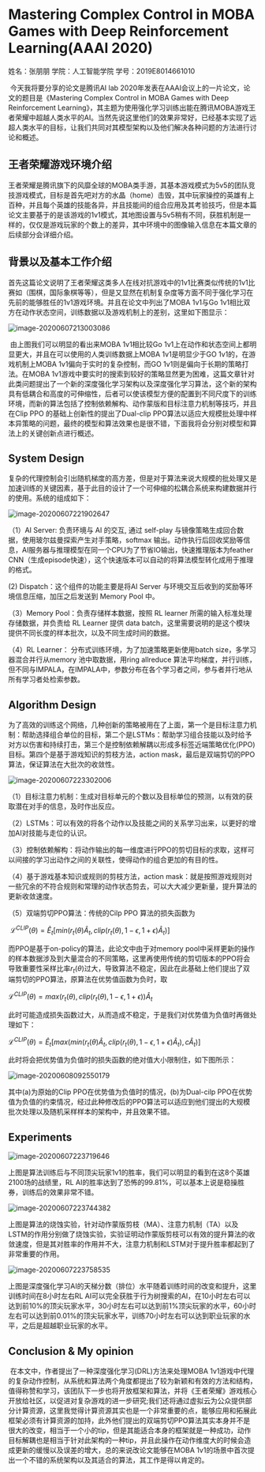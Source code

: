 # Mastering Complex Control in MOBA Games with Deep Reinforcement Learning(AAAI 2020)

姓名：张朋朋   学院：人工智能学院   学号：2019E8014661010

​		今天我将要分享的论文是腾讯AI lab 2020年发表在AAAI会议上的一片论文，论文的题目是《Mastering Complex Control in MOBA Games with Deep Reinforcement Learning》，其主题为使用强化学习训练出能在腾讯MOBA游戏王者荣耀中超越人类水平的AI。当然先说这里他们的效果非常好，已经基本实现了远超人类水平的目标，让我们共同对其模型架构以及他们解决各种问题的方法进行讨论和概述。

## 王者荣耀游戏环境介绍

​		王者荣耀是腾讯旗下的风靡全球的MOBA类手游，其基本游戏模式为5v5的团队竞技游戏模式，目标是首先吧对方的水晶（home）击毁，其中玩家操控的英雄有上百种，并且每个英雄的技能各异，并且技能间的组合应用及其考验技巧，但是本篇论文主要基于的是该游戏的1v1模式，其地图设置与5v5稍有不同，获胜机制是一样的，仅仅是游戏玩家的个数上的差异，其中环境中的图像输入信息在本篇文章的后续部分会详细介绍。

## 背景以及基本工作介绍

​		首先这篇论文说明了王者荣耀这类多人在线对抗游戏中的1v1比赛类似传统的1v1比赛如（围棋，国际象棋等等），但是又显然在机制复杂度等方面不同于强化学习在先前的能够胜任的1v1游戏环境。并且在论文中列出了MOBA 1v1与Go 1v1相比双方在动作状态空间，训练数据以及游戏机制上的差别，这里如下图显示：

![image-20200607213003086](C:\Users\Administrator\AppData\Roaming\Typora\typora-user-images\image-20200607213003086.png)

​		由上图我们可以明显的看出来MOBA 1v1相比较Go 1v1上在动作和状态空间上都明显更大，并且在可以使用的人类训练数据上MOBA 1v1是明显少于GO 1v1的，在游戏机制上MOBA 1v1偏向于实时的复杂控制，而GO 1v1则是偏向于长期的策略打法。在MOBA 1v1游戏中要实时的搜索到较好的策略显然更为困难，这篇文章针对此类问题提出了一个新的深度强化学习架构以及深度强化学习算法，这个新的架构具有低耦合和高度的可伸缩性，后者可以使该模型方便的配置到不同尺度下的训练环境，而新的算法包括了控制依赖解构、动作蒙版和目标注意力机制等技巧，并且在Clip PPO 的基础上创新性的提出了Dual-clip PPO算法以适应大规模批处理中样本异策略的问题，最终的模型和算法效果也是很不错，下面我将会分别对模型和算法上的关键创新点进行概述。

## System Design

​		复杂的代理控制会引出随机梯度的高方差，但是对于算法来说大规模的批处理又是加速训练的关键因素，基于此目的设计了一个可伸缩的松耦合系统来构建数据并行的使用。系统的组成如下：

![image-20200607221902647](C:\Users\Administrator\AppData\Roaming\Typora\typora-user-images\image-20200607221902647.png)

（1）AI Server: 负责环境与 AI 的交互, 通过 self-play 与镜像策略生成回合数据，使用玻尔兹曼探索产生对手策略，softmax 输出。动作执行后回收奖励等信息，AI服务器与推理模型在同一个CPU为了节省IO输出，快速推理版本为feather CNN（生成episode快速），这个快速版本可以自动的将算法模型转化成用于推理的格式。

(2) Dispatch：这个组件的功能主要是将AI Server 与环境交互后收到的奖励等环境信息压缩，加压之后发送到 Memory Pool 中。

（3）Memory Pool：负责存储样本数据，按照 RL learner 所需的输入标准处理存储数据，并负责给 RL Learner 提供 data batch，这里需要说明的是这个模块提供不同长度的样本批次，以及不同生成时间的数据。

（4）RL Learner： 分布式训练环境，为了加速策略更新使用batch size，多学习器混合并行从memory 池中取数据，用ring allreduce 算法平均梯度，并行训练，但不同与IMPALA，在IMPALA中，参数分布在各个学习者之间，参与者并行地从所有学习者处检索参数。

## Algorithm Design

​		为了高效的训练这个网络，几种创新的策略被用在了上面，第一个是目标注意力机制：帮助选择组合单位的目标，第二个是LSTMs：帮助学习组合技能以及时给予对方以伤害和持续打击，第三个是控制依赖解耦以形成多标签近端策略优化(PPO)目标。第四个是基于游戏知识的剪枝方法，action mask，最后是双端剪切的PPO算法，保证算法在大批次的收敛性。

![image-20200607223302006](C:\Users\Administrator\AppData\Roaming\Typora\typora-user-images\image-20200607223302006.png)

（1）目标注意力机制：生成对目标单元的个数以及目标单位的预测，以有效的获取潜在对手的信息，及时作出反应。

（2）LSTMs：可以有效的将各个动作以及技能之间的关系学习出来，以更好的增加AI对技能与走位的认识。

（3）控制依赖解构：将动作输出的每一维度进行PPO的剪切目标的求取，这样可以间接的学习出动作之间的关联性，使得动作的组合更加的有目的性。

（4）基于游戏基本知识或规则的剪枝方法，action mask：就是按照游戏规则对一些冗余的不符合规则和常理的动作状态剪去，可以大大减少更新量，提升算法的更新收敛速度。

（5）双端剪切PPO算法：传统的Cilp PPO 算法的损失函数为

​	$\mathcal{L}^{CLIP}(\theta) = \hat{E}_{t}[min(r_{t}(\theta)\hat{A}_{t},clip(r_{t}(\theta), 1 - \epsilon,1+\epsilon)\hat{A}_{t})]$

而PPO是基于on-policy的算法，此论文中由于对memory pool中采样更新的操作的样本数据涉及到大量混合的不同策略，这里再使用传统的剪切版本的PPO将会导致重要性采样比率$r_{t}(\theta)$过大，导致算法不稳定，因此在此基础上他们提出了双端剪切的PPO算法，原算法在优势值函数为负时，取

$\mathcal{L}^{CLIP}(\theta) = max(r_{t}(\theta),clip(r_{t}(\theta), 1 - \epsilon,1+\epsilon))\hat{A}_{t}$

此时可能造成损失函数过大，从而造成不稳定，于是我们对优势值为负值时再做处理如下：

$\mathcal{L}^{CLIP}(\theta) = \hat{E}_{t}[max(min(r_{t}(\theta)\hat{A}_{t},clip(r_{t}(\theta), 1 - \epsilon,1+\epsilon)\hat{A}_{t}),c\hat{A}_{t})]$

此时将会把优势值为负值时的损失函数的绝对值大小限制住，如下图所示：

![image-20200608092550179](C:\Users\Administrator\AppData\Roaming\Typora\typora-user-images\image-20200608092550179.png)

其中(a)为原始的Clip PPO在优势值为负值时的情况，(b)为Dual-cilp PPO在优势值为负值的约束情况，经过此种修改后的PPO算法可以适应到他们提出的大规模批次处理以及随机采样样本的架构中，并且效果不错。

## Experiments

![image-20200607223719646](C:\Users\Administrator\AppData\Roaming\Typora\typora-user-images\image-20200607223719646.png)

​		上图是算法训练后与不同顶尖玩家1v1的胜率，我们可以明显的看到在这8个英雄2100场的战绩里，RL AI的胜率达到了恐怖的99.81%，可以基本上说是稳操胜券，训练后的效果非常不错。

![image-20200607223744382](C:\Users\Administrator\AppData\Roaming\Typora\typora-user-images\image-20200607223744382.png)

​		上图是算法的烧蚀实验，针对动作蒙版剪枝（MA）、注意力机制（TA）以及LSTM的作用分别做了烧蚀实验，实验证明动作蒙版剪枝可以有效的提升算法的收敛速度，但是其对胜率的作用并不大，注意力机制和LSTM对于提升胜率都起到了非常重要的作用。

![image-20200607223758535](C:\Users\Administrator\AppData\Roaming\Typora\typora-user-images\image-20200607223758535.png)

​		上图是深度强化学习AI的天梯分数（排位）水平随着训练时间的改变和提升，这里训练时间在8小时左右RL AI可以完全获胜于行为树搜索的AI，在10小时左右可以达到前10%的顶尖玩家水平，30小时左右可以达到前1%顶尖玩家的水平，60小时左右可以达到前0.01%的顶尖玩家水平，训练70小时左右可以达到职业玩家的水平，之后是超越职业玩家的水平。

## Conclusion & My opinion

​		在本文中，作者提出了一种深度强化学习(DRL)方法来处理MOBA 1v1游戏中代理的复杂动作控制，从系统和算法两个角度都提出了较为新颖和有效的方法和结构，值得称赞和学习，该团队下一步也将开放框架和算法，并将《王者荣耀》游戏核心开放给社区，以促进对复杂游戏的进一步研究;我们还将通过虚拟云为公众提供部分计算资源，这里我觉得计算资源其实也是一个非常重要的点，能够应用和拓展此框架必须有计算资源的加持，此外他们提出的双端剪切PPO算法其实本身并不是很大的改变，相当于一个小的tip，但是其能适合本身的框架就是一种成功，动作目标解耦也是相当于针对此架构的一种tip，并且此操作在动作维度大的时候会造成更新的缓慢以及误差的增大，总的来说改论文能够在MOBA 1v1的场景中首次提出一个不错的系统架构以及其适合的算法，其工作是得以肯定的。